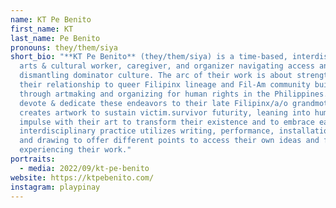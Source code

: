 ```yaml
---
name: KT Pe Benito
first_name: KT
last_name: Pe Benito
pronouns: they/them/siya
short_bio: "**KT Pe Benito** (they/them/siya) is a time-based, interdisciplinary
  arts & cultural worker, caregiver, and organizer navigating access and
  dismantling dominator culture. The arc of their work is about strengthening
  their relationship to queer Filipinx lineage and Fil-Am community building
  through artmaking and organizing for human rights in the Philippines. They
  devote & dedicate these endeavors to their late Filipinx/a/o grandmother. KT
  creates artwork to sustain victim.survivor futurity, leaning into humor and
  impulse with their art to transform their existence and to embrace ease. Their
  interdisciplinary practice utilizes writing, performance, installation, video,
  and drawing to offer different points to access their own ideas and for people
  experiencing their work."
portraits:
  - media: 2022/09/kt-pe-benito
website: https://ktpebenito.com/
instagram: playpinay
---
```

